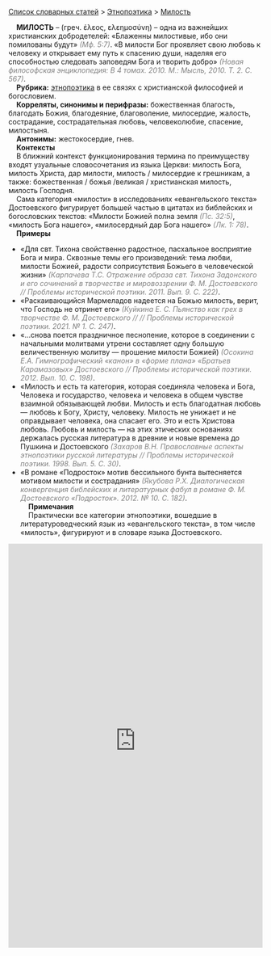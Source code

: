 <style>
st { color: Gray;
  font-style: italic;}
</style>

[Список словарных статей](https://thesaurus-dostoevsky.github.io/Thesaurus/) > [Этнопоэтика](ethnopoe.md) > [Милость](милость.md) 

&nbsp;&nbsp;&nbsp;&nbsp;**МИЛОСТЬ** – (греч. έλεος, ελεημοσύνη) – одна из важнейших христианских добродетелей: «Блаженны милостивые, ибо они помилованы будут» <st>(Мф. 5:7)</st>. «В милости Бог проявляет свою любовь к человеку и открывает ему путь к спасению души, наделяя его способностью следовать заповедям Бога и творить добро» <st>(Новая философская энциклопедия: В 4 томах. 2010. М.: Мысль, 2010. Т. 2. С. 567)</st>.  
&nbsp;&nbsp;&nbsp;&nbsp;**Рубрика:** [этнопоэтика](ethnopoe.md) в ее связях  с христианской философией и богословием.  
&nbsp;&nbsp;&nbsp;&nbsp;**Корреляты, синонимы и перифразы:** божественная благость, благодать Божия, благодеяние, благоволение, милосердие, жалость, сострадание, сострадательная любовь, человеколюбие, спасение, милостыня.  
&nbsp;&nbsp;&nbsp;&nbsp;**Антонимы:** жестокосердие, гнев.  
&nbsp;&nbsp;&nbsp;&nbsp;**Контексты**  
&nbsp;&nbsp;&nbsp;&nbsp;В ближний контекст  функционирования термина по преимуществу входят узуальные словосочетания из языка Церкви: милость Бога, милость Христа, дар милости, милость / милосердие к грешникам, а также: божественная / божья /великая / христианская милость, милость Господня.  
&nbsp;&nbsp;&nbsp;&nbsp;Сама категория «милости» в исследованиях «евангельского текста» Достоевского фигурирует большей частью в цитатах из библейских и богословских текстов: «Милости Божией полна земля <st>(Пс. 32:5)</st>, «милость Бога нашего», «милосердный дар Бога нашего» <st>(Лк. 1: 78)</st>.  
&nbsp;&nbsp;&nbsp;&nbsp;**Примеры**  
* «Для свт. Тихона свойственно радостное, пасхальное восприятие Бога и мира. Сквозные темы его произведений: тема любви, милости Божией, радости соприсутствия Божьего в человеческой жизни»  <st>(Карпачева Т.С. Отражение образа свт. Тихона Задонского и его сочинений в творчестве и мировоззрении Ф. М. Достоевского // Проблемы исторической поэтики. 2011. Вып.  9. С. 222)</st>.
* «Раскаивающийся Мармеладов надеется на Божью милость, верит, что Господь не отринет его»  <st>(Куйкина Е. С. Пьянство как грех в творчестве Ф. М. Достоевского // // Проблемы исторической поэтики. 2021. № 1. С. 247)</st>.
* «…снова поется праздничное песнопение, которое в соединении с начальными молитвами утрени составляет одну большую величественную молитву — прошение милости Божией) <st>(Осокина Е.А. Гимнографический «канон» в «форме плана» «Братьев Карамазовых» Достоевского // Проблемы исторической поэтики. 2012. Вып.  10. С. 198)</st>.
* «Милость и есть та категория, которая соединяла человека и Бога, Человека и государство, человека и человека в общем чувстве взаимной обязывающей любви. Милость и есть благодатная любовь — любовь к Богу, Христу, человеку. Милость не унижает и не оправдывает человека, она спасает его. Это и есть Христова любовь. Любовь и милость — на этих этических основаниях держалась русская литература в древние и новые времена до Пушкина и Достоевского <st>(Захаров В.Н. Православные аспекты этнопоэтики русской литературы // Проблемы исторической поэтики. 1998. Вып.  5. С. 30)</st>.
* «В романе «Подросток» мотив бессильного бунта вытесняется мотивом  милости и сострадания» <st>(Якубова Р.Х. Диалогическая конвергенция библейских и литературных фабул в романе Ф. М. Достоевского «Подросток». 2012. № 10. С. 182)</st>.  <br>
&nbsp;&nbsp;&nbsp;&nbsp;**Примечания**  
&nbsp;&nbsp;&nbsp;&nbsp;Практически все категории этнопоэтики, вошедшие в литературоведческий язык из «евангельского текста», в том числе «милость», фигурируют и в словаре языка Достоевского.


<iframe src="https://thesaurus-dostoevsky.github.io/nk/милость.html" style="border:0px;width:100%;height:800px" allowfullscreen="true" webkitallowfullscreen="true" mozallowfullscreen="true">
